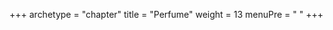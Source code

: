 +++
archetype = "chapter"
title = "Perfume"
weight = 13
menuPre = "<i class='fas fa-vial'></i> "
+++

